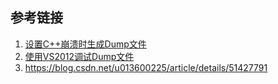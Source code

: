 











## 参考链接

1. [设置C++崩溃时生成Dump文件](https://blog.csdn.net/tojohnonly/article/details/72845022)
2. [使用VS2012调试Dump文件](https://blog.csdn.net/tojohnonly/article/details/72864694)
3. https://blog.csdn.net/u013600225/article/details/51427791


